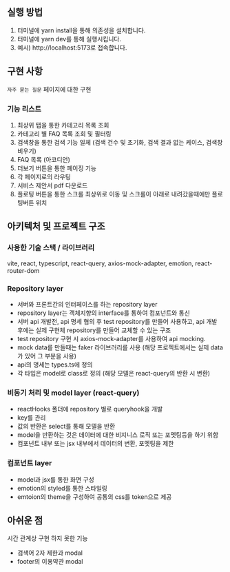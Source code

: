 ## 실행 방법

1. 터미널에 yarn install을 통해 의존성을 설치합니다.
2. 터미널에 yarn dev를 통해 실행시킵니다.
3. 예시) http://localhost:5173로 접속합니다.

## 구현 사항

`자주 묻는 질문` 페이지에 대한 구현

### 기능 리스트

1. 최상위 탭을 통한 카테고리 목록 조회
2. 카테고리 별 FAQ 목록 조회 및 필터링
3. 검색창을 통한 검색 기능 일체 (검색 건수 및 초기화, 검색 결과 없는 케이스, 검색창 비우기)
4. FAQ 목록 (아코디언)
5. 더보기 버튼을 통한 페이징 기능
6. 각 페이지로의 라우팅
7. 서비스 제안서 pdf 다운로드
8. 플로팅 버튼을 통한 스크롤 최상위로 이동 및 스크롤이 아래로 내려갔을때에만 플로팅버튼 위치

## 아키텍처 및 프로젝트 구조

### 사용한 기술 스택 / 라이브러리

vite, react, typescript, react-query, axios-mock-adapter, emotion, react-router-dom

### Repository layer

- 서버와 프론트간의 인터페이스를 하는 repository layer
- repository layer는 객체지향의 interface를 통하여 컴포넌트와 통신
- 서버 api 개발전, api 명세 협의 후 test repository를 만들어 사용하고, api 개발 후에는 실제 구현체 repository를 만들어 교체할 수 있는 구조
- test repository 구현 시 axios-mock-adapter를 사용하여 api mocking.
- mock data를 만들때는 faker 라이브러리를 사용 (해당 프로젝트에서는 실제 data가 있어 그 부분을 사용)
- api의 명세는 types.ts에 정의
- 각 타입은 model로 class로 정의 (해당 모델은 react-query의 반환 시 변환)

### 비동기 처리 및 model layer (react-query)

- reactHooks 폴더에 repository 별로 queryhook을 개발
- key를 관리
- 값의 반환은 select를 통해 모델을 반환
- model을 반환하는 것은 데이터에 대한 비지니스 로직 또는 포멧팅등을 하기 위함
- 컴포넌트 내부 또는 jsx 내부에서 데이터의 변환, 포멧팅을 제한

### 컴포넌트 layer

- model과 jsx를 통한 화면 구성
- emotion의 styled를 통한 스타일링
- emtoion의 theme을 구성하여 공통의 css를 token으로 제공

## 아쉬운 점

시간 관계상 구현 하지 못한 기능

- 검색어 2자 제한과 modal
- footer의 이용약관 modal
